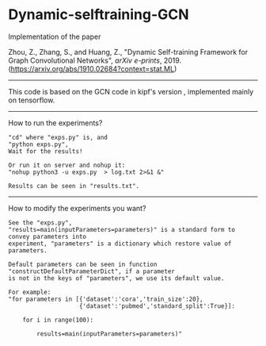 # Dynamic-selftraining-GCN



Implementation of the paper 

Zhou, Z., Zhang, S., and Huang, Z., "Dynamic Self-training Framework for Graph Convolutional Networks", <i>arXiv e-prints</i>, 2019.(https://arxiv.org/abs/1910.02684?context=stat.ML)



*******************************************************************
This code is based on the GCN code in kipf's version , implemented mainly on tensorflow.
*******************************************************************
How to run the experiments?
    
    "cd" where "exps.py" is, and
    "python exps.py", 
    Wait for the results!
    
    Or run it on server and nohup it:
    "nohup python3 -u exps.py  > log.txt 2>&1 &"
    
    Results can be seen in "results.txt".

*******************************************************************
How to modify the experiments you want?

    See the "exps.py", 
    "results=main(inputParameters=parameters)" is a standard form to convey parameters into 
    experiment, "parameters" is a dictionary which restore value of parameters.
    
    Default parameters can be seen in function "constructDefaultParameterDict", if a parameter 
    is not in the keys of "parameters", we use its default value.
    
    For example:
    "for parameters in [{'dataset':'cora','train_size':20},
                        {'dataset':'pubmed','standard_split':True}]:
        
        for i in range(100):
            
            results=main(inputParameters=parameters)"
